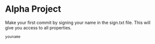 # Alpha Project

Make your first commit by signing your name in the sign.txt file. This will give you access to all properties. 

```js
youname
```
